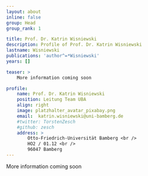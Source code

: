 ```yaml
---
layout: about
inline: false
group: Head
group_rank: 1

title: Prof. Dr. Katrin Wisniewski
description: Profile of Prof. Dr. Katrin Wisniewski
lastname: Wisniewski
publications: 'author^=*Wisniewski'
years: []

teaser: >
    More information coming soon

profile:
    name: Prof. Dr. Katrin Wisniewski
    position: Leitung Team UBA
    align: right
    image: platzhalter_avatar_pixabay.png
    email:  katrin.wisniewski@uni-bamberg.de
    #twitter: TorstenZesch
    #github: zesch
    address: >
        Otto-Friedrich-Universität Bamberg <br />
        HO2 / 01.12 <br />
        96047 Bamberg
---
```


More information coming soon
